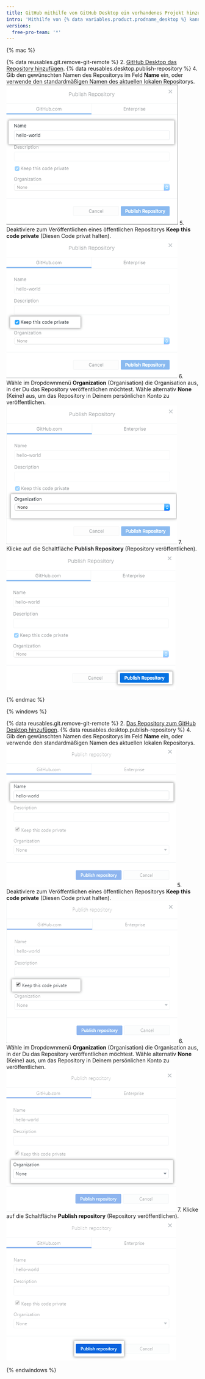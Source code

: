 ```yaml
---
title: GitHub mithilfe von GitHub Desktop ein vorhandenes Projekt hinzufügen
intro: 'Mithilfe von {% data variables.product.prodname_desktop %} kannst Du {% data variables.product.prodname_dotcom %} ein vorhandenes Git-Repository hinzufügen.'
versions:
  free-pro-team: '*'
---
```


{% mac %}

{% data reusables.git.remove-git-remote %}
2. [GitHub Desktop das Repository hinzufügen](/desktop/guides/contributing-to-projects/adding-a-repository-from-your-local-computer-to-github-desktop/).
{% data reusables.desktop.publish-repository %}
4. Gib den gewünschten Namen des Repositorys im Feld **Name** ein, oder verwende den standardmäßigen Namen des aktuellen lokalen Repositorys. ![Das Feld „Name“](/assets/images/help/desktop/publish-repository-name-mac.png)
5. Deaktiviere zum Veröffentlichen eines öffentlichen Repositorys **Keep this code private** (Diesen Code privat halten). ![Kontrollkästchen „Keep this code private“ (Diesen Code privat halten)](/assets/images/help/desktop/publish-repository-private-checkbox-mac.png)
6. Wähle im Dropdownmenü **Organization** (Organisation) die Organisation aus, in der Du das Repository veröffentlichen möchtest. Wähle alternativ **None** (Keine) aus, um das Repository in Deinem persönlichen Konto zu veröffentlichen. ![Dropdownmenü „Organization“ (Organisation)](/assets/images/help/desktop/publish-repository-org-dropdown-mac.png)
7. Klicke auf die Schaltfläche **Publish Repository** (Repository veröffentlichen). ![Die Schaltfläche „Publish repository“ (Repository veröffentlichen) im Dialogfeld „Publish Repository“ (Repository veröffentlichen)](/assets/images/help/desktop/publish-repository-dialog-button-mac.png)

{% endmac %}

{% windows %}

{% data reusables.git.remove-git-remote %}
2. [Das Repository zum GitHub Desktop hinzufügen](/desktop/guides/contributing-to-projects/adding-a-repository-from-your-local-computer-to-github-desktop/).
{% data reusables.desktop.publish-repository %}
4. Gib den gewünschten Namen des Repositorys im Feld **Name** ein, oder verwende den standardmäßigen Namen des aktuellen lokalen Repositorys. ![Das Feld „Name“](/assets/images/help/desktop/publish-repository-name-win.png)
5. Deaktiviere zum Veröffentlichen eines öffentlichen Repositorys **Keep this code private** (Diesen Code privat halten). ![Kontrollkästchen „Keep this code private“ (Diesen Code privat halten)](/assets/images/help/desktop/publish-repository-private-checkbox-win.png)
6. Wähle im Dropdownmenü **Organization** (Organisation) die Organisation aus, in der Du das Repository veröffentlichen möchtest. Wähle alternativ **None** (Keine) aus, um das Repository in Deinem persönlichen Konto zu veröffentlichen. ![Dropdownmenü „Organization“ (Organisation)](/assets/images/help/desktop/publish-repository-org-dropdown-win.png)
7. Klicke auf die Schaltfläche **Publish repository** (Repository veröffentlichen). ![Die Schaltfläche „Publish repository“ (Repository veröffentlichen) im Dialogfeld „Publish repository“ (Repository veröffentlichen)](/assets/images/help/desktop/publish-repository-dialog-button-win.png)

{% endwindows %}
